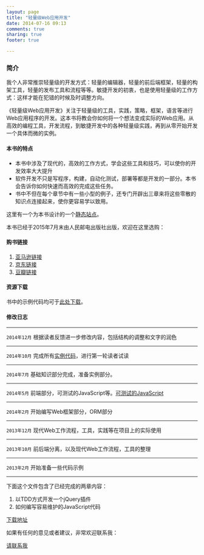 ```yaml
---
layout: page
title: "轻量级Web应用开发"
date: 2014-07-16 09:13
comments: true
sharing: true
footer: true

---
```


### 简介

我个人非常推崇轻量级的开发方式：轻量的编辑器，轻量的前后端框架，轻量的构架工具，轻量的发布工具和流程等等。敏捷开发的初衷，也是使用轻量级的工作方式：这样才能在犯错的时候及时调整方向。

《轻量级Web应用开发》关注于轻量级的工具，实践，策略，框架，语言等进行Web应用程序的开发。这本书将教会你如何将一个想法变成实际的Web应用。从高效的编程工具，开发流程，到敏捷开发中的各种轻量级实践，再到从零开始开发一个具体而微的实例。

#### 本书的特点

-  本书中涉及了现代的，高效的工作方式，学会这些工具和技巧，可以使你的开发效率大大提升
-  软件开发不只是写程序，构建，自动化测试，部署等都是开发的一部分。本书会告诉你如何快速而高效的完成这些任务。
-  书中不但在每个章节中有一些小型的例子，还专门开辟出三章来将这些零散的知识点连接起来，使你更容易学以致用。

这里有一个为本书设计的一个[静态站点](http://icodeit.org/lightweight-web/)。

本书已经于2015年7月末由人民邮电出版社出版，欢迎在这里选购：

#### 购书链接

1.  [亚马逊链接](http://www.amazon.cn/%E8%BD%BB%E9%87%8F%E7%BA%A7Web%E5%BA%94%E7%94%A8%E5%BC%80%E5%8F%91-%E9%82%B1%E4%BF%8A%E6%B6%9B/dp/B012R5A1NQ/ref=sr_1_1?ie=UTF8&qid=1440730930&sr=8-1&keywords=%E8%BD%BB%E9%87%8F%E7%BA%A7web)
2.  [京东链接](http://item.jd.com/11741605.html)
3.  [豆瓣链接](http://book.douban.com/subject/26585461/)

#### 资源下载

书中的示例代码均可于[此处下载](https://github.com/abruzzi/lwweb-demo)。

#### 修改日志

- - -
`2014年12月`
根据读者反馈进一步修改内容，包括结构的调整和文字的润色
- - -
`2014年10月`
完成所有[实例代码](https://github.com/abruzzi/qipa)，进行第一轮读者试读
- - -
`2014年7月`
基础知识部分完成，准备实例部分。
- - -
`2014年5月`
前端部分，可测试的JavaScript等。[可测试的JavaScript](https://github.com/abruzzi/tw-testable-javascript)
- - -
`2014年2月`
开始编写Web框架部分，ORM部分
- - -
`2013年12月`
现代Web工作流程，工具，实践等在项目上的实际使用
- - -
`2013年10月`
前后端分离，以及现代Web工作流程，工具的整理
- - -
`2013年2月`
开始准备一些代码示例
- - -

下面这个文件包含了已经完成的两章内容：

1.	以TDD方式开发一个jQuery插件
2.	如何编写容易维护的JavaScript代码


[下载地址](http://abruzzi.github.com/lwweb/Lightweight-web-application-development-partial.pdf)

如果有任何的意见或者建议，非常欢迎联系我：

[请联系我](http://icodeit.org/about-me/)

